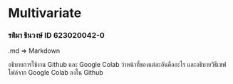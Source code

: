 # Multivariate

### รติมา ชินวงษ์ ID 623020042-0

.md => Markdown

อธิบายการใช้งาน Github และ Google Colab ว่าหน้าที่ของแต่ละอันคืออะไร และอธิบายวิธีเซฟไฟล์จาก Google Colab ลงใน Github
